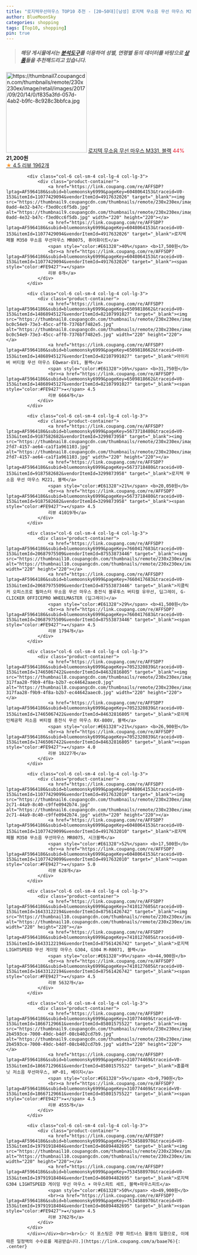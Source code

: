 ```yaml
---
title: "로지텍무선마우스 TOP10 추천 - [20~50대][남성] 로지텍 무소음 무선 마우스 M331, 블랙"
author: BlueMoonSky
categories: shopping
tags: [Top10, shopping]
pin: true
---
```


> ##### 해당 게시물에서는 [**분석도구**](https://itemscout.io/)를 이용하여 **성별**, **연령별** 등의 데이터를 바탕으로 [**상품**](https://link.coupang.com/a/baae76)들을 추천해드리고 있습니다.
<div class="container"><div class="row">
            <div class="col-6 col-sm-4 col-lg-4 col-lg-3">
                <div class="product-container">
                    <a href="https://link.coupang.com/re/AFFSDP?lptag=AF5964186&subid=bluemoonsky6999&pageKey=6159950381&traceid=V0-153&itemId=11948008563&vendorItemId=3299873959" target="_blank"><img src="https://thumbnail7.coupangcdn.com/thumbnails/remote/230x230ex/image/retail/images/2017/09/20/14/0/f835a3fd-057d-4ab2-b9fc-8c928c3bbfca.jpg" alt="https://thumbnail7.coupangcdn.com/thumbnails/remote/230x230ex/image/retail/images/2017/09/20/14/0/f835a3fd-057d-4ab2-b9fc-8c928c3bbfca.jpg" width="220" height="220"></a>
                    <a href="https://link.coupang.com/re/AFFSDP?lptag=AF5964186&subid=bluemoonsky6999&pageKey=6159950381&traceid=V0-153&itemId=11948008563&vendorItemId=3299873959" target="_blank">로지텍 무소음 무선 마우스 M331, 블랙</a>
                    <span style="color:#E61328">44%</span> <b>21,200원</b>
                    <br><a href="https://link.coupang.com/re/AFFSDP?lptag=AF5964186&subid=bluemoonsky6999&pageKey=6159950381&traceid=V0-153&itemId=11948008563&vendorItemId=3299873959" target="_blank"><span style="color:#FE9427">★</span> 4.5
                    리뷰 1962개</a>
                </div>
            </div>
            
            <div class="col-6 col-sm-4 col-lg-4 col-lg-3">
                <div class="product-container">
                    <a href="https://link.coupang.com/re/AFFSDP?lptag=AF5964186&subid=bluemoonsky6999&pageKey=6048064153&traceid=V0-153&itemId=11077429094&vendorItemId=4917632026" target="_blank"><img src="https://thumbnail9.coupangcdn.com/thumbnails/remote/230x230ex/image/retail/images/2019/06/13/11/2/74c64e35-0add-4e32-b47c-f3ed0cc6f5db.jpg" alt="https://thumbnail9.coupangcdn.com/thumbnails/remote/230x230ex/image/retail/images/2019/06/13/11/2/74c64e35-0add-4e32-b47c-f3ed0cc6f5db.jpg" width="220" height="220"></a>
                    <a href="https://link.coupang.com/re/AFFSDP?lptag=AF5964186&subid=bluemoonsky6999&pageKey=6048064153&traceid=V0-153&itemId=11077429094&vendorItemId=4917632026" target="_blank">로지텍 페블 M350 무소음 무선마우스 MR0075, 퓨어화이트</a>
                    <span style="color:#E61328">40%</span> <b>17,500원</b>
                    <br><a href="https://link.coupang.com/re/AFFSDP?lptag=AF5964186&subid=bluemoonsky6999&pageKey=6048064153&traceid=V0-153&itemId=11077429094&vendorItemId=4917632026" target="_blank"><span style="color:#FE9427">★</span> 
                    리뷰 0개</a>
                </div>
            </div>
            
            <div class="col-6 col-sm-4 col-lg-4 col-lg-3">
                <div class="product-container">
                    <a href="https://link.coupang.com/re/AFFSDP?lptag=AF5964186&subid=bluemoonsky6999&pageKey=6509818662&traceid=V0-153&itemId=14868945127&vendorItemId=82107991027" target="_blank"><img src="https://thumbnail8.coupangcdn.com/thumbnails/remote/230x230ex/image/retail/images/708655322291519-bc0c54e9-73e3-45cc-aff0-7376bf7482e5.jpg" alt="https://thumbnail8.coupangcdn.com/thumbnails/remote/230x230ex/image/retail/images/708655322291519-bc0c54e9-73e3-45cc-aff0-7376bf7482e5.jpg" width="220" height="220"></a>
                    <a href="https://link.coupang.com/re/AFFSDP?lptag=AF5964186&subid=bluemoonsky6999&pageKey=6509818662&traceid=V0-153&itemId=14868945127&vendorItemId=82107991027" target="_blank">아이리버 버티컬 무선 마우스 EQwear-EV1, 블랙</a>
                    <span style="color:#E61328">16%</span> <b>31,750원</b>
                    <br><a href="https://link.coupang.com/re/AFFSDP?lptag=AF5964186&subid=bluemoonsky6999&pageKey=6509818662&traceid=V0-153&itemId=14868945127&vendorItemId=82107991027" target="_blank"><span style="color:#FE9427">★</span> 4.5
                    리뷰 6664개</a>
                </div>
            </div>
            
            <div class="col-6 col-sm-4 col-lg-4 col-lg-3">
                <div class="product-container">
                    <a href="https://link.coupang.com/re/AFFSDP?lptag=AF5964186&subid=bluemoonsky6999&pageKey=5673718480&traceid=V0-153&itemId=9187582682&vendorItemId=3299873958" target="_blank"><img src="https://thumbnail8.coupangcdn.com/thumbnails/remote/230x230ex/image/retail/images/2017/09/20/14/0/c43239a3-2fd7-4157-ae64-ca1f1a961103.jpg" alt="https://thumbnail8.coupangcdn.com/thumbnails/remote/230x230ex/image/retail/images/2017/09/20/14/0/c43239a3-2fd7-4157-ae64-ca1f1a961103.jpg" width="220" height="220"></a>
                    <a href="https://link.coupang.com/re/AFFSDP?lptag=AF5964186&subid=bluemoonsky6999&pageKey=5673718480&traceid=V0-153&itemId=9187582682&vendorItemId=3299873958" target="_blank">로지텍 무소음 무선 마우스 M221, 블랙</a>
                    <span style="color:#E61328">21%</span> <b>20,050원</b>
                    <br><a href="https://link.coupang.com/re/AFFSDP?lptag=AF5964186&subid=bluemoonsky6999&pageKey=5673718480&traceid=V0-153&itemId=9187582682&vendorItemId=3299873958" target="_blank"><span style="color:#FE9427">★</span> 4.5
                    리뷰 41019개</a>
                </div>
            </div>
            
            <div class="col-6 col-sm-4 col-lg-4 col-lg-3">
                <div class="product-container">
                    <a href="https://link.coupang.com/re/AFFSDP?lptag=AF5964186&subid=bluemoonsky6999&pageKey=7660417683&traceid=V0-153&itemId=20687975509&vendorItemId=87553873446" target="_blank"><img src="https://thumbnail10.coupangcdn.com/thumbnails/remote/230x230ex/image/vendor_inventory/25ea/73425d39cb475f15ec6b5a43820489143e49f1c26ca18acfd81464a5f7a7.jpg" alt="https://thumbnail10.coupangcdn.com/thumbnails/remote/230x230ex/image/vendor_inventory/25ea/73425d39cb475f15ec6b5a43820489143e49f1c26ca18acfd81464a5f7a7.jpg" width="220" height="220"></a>
                    <a href="https://link.coupang.com/re/AFFSDP?lptag=AF5964186&subid=bluemoonsky6999&pageKey=7660417683&traceid=V0-153&itemId=20687975509&vendorItemId=87553873446" target="_blank">지클릭커 오피스프로 훨마스터 무소음 무선 마우스 충전식 블루투스 버티컬 유무선, 딥그레이, G-CLICKER OFFICEPRO WHEELMASTER (딥그레이)</a>
                    <span style="color:#E61328">29%</span> <b>41,500원</b>
                    <br><a href="https://link.coupang.com/re/AFFSDP?lptag=AF5964186&subid=bluemoonsky6999&pageKey=7660417683&traceid=V0-153&itemId=20687975509&vendorItemId=87553873446" target="_blank"><span style="color:#FE9427">★</span> 4.5
                    리뷰 1794개</a>
                </div>
            </div>
            
            <div class="col-6 col-sm-4 col-lg-4 col-lg-3">
                <div class="product-container">
                    <a href="https://link.coupang.com/re/AFFSDP?lptag=AF5964186&subid=bluemoonsky6999&pageKey=7052320839&traceid=V0-153&itemId=17465067422&vendorItemId=84632816805" target="_blank"><img src="https://thumbnail8.coupangcdn.com/thumbnails/remote/230x230ex/image/retail/images/2366883159540747-317faa28-f9b9-4f8a-b2b7-ec44642aaec0.jpg" alt="https://thumbnail8.coupangcdn.com/thumbnails/remote/230x230ex/image/retail/images/2366883159540747-317faa28-f9b9-4f8a-b2b7-ec44642aaec0.jpg" width="220" height="220"></a>
                    <a href="https://link.coupang.com/re/AFFSDP?lptag=AF5964186&subid=bluemoonsky6999&pageKey=7052320839&traceid=V0-153&itemId=17465067422&vendorItemId=84632816805" target="_blank">로이체 인체공학 저소음 버티컬 충전식 무선 마우스 RX-800V, 블랙</a>
                    <span style="color:#E61328">21%</span> <b>26,900원</b>
                    <br><a href="https://link.coupang.com/re/AFFSDP?lptag=AF5964186&subid=bluemoonsky6999&pageKey=7052320839&traceid=V0-153&itemId=17465067422&vendorItemId=84632816805" target="_blank"><span style="color:#FE9427">★</span> 4.0
                    리뷰 10227개</a>
                </div>
            </div>
            
            <div class="col-6 col-sm-4 col-lg-4 col-lg-3">
                <div class="product-container">
                    <a href="https://link.coupang.com/re/AFFSDP?lptag=AF5964186&subid=bluemoonsky6999&pageKey=6048064153&traceid=V0-153&itemId=11077429099&vendorItemId=4917632010" target="_blank"><img src="https://thumbnail6.coupangcdn.com/thumbnails/remote/230x230ex/image/retail/images/2019/06/13/11/0/be473d61-2c71-44a9-8c40-c9ffe0942b74.jpg" alt="https://thumbnail6.coupangcdn.com/thumbnails/remote/230x230ex/image/retail/images/2019/06/13/11/0/be473d61-2c71-44a9-8c40-c9ffe0942b74.jpg" width="220" height="220"></a>
                    <a href="https://link.coupang.com/re/AFFSDP?lptag=AF5964186&subid=bluemoonsky6999&pageKey=6048064153&traceid=V0-153&itemId=11077429099&vendorItemId=4917632010" target="_blank">로지텍 페블 M350 무소음 무선마우스 MR0075, 시크블랙</a>
                    <span style="color:#E61328">52%</span> <b>17,500원</b>
                    <br><a href="https://link.coupang.com/re/AFFSDP?lptag=AF5964186&subid=bluemoonsky6999&pageKey=6048064153&traceid=V0-153&itemId=11077429099&vendorItemId=4917632010" target="_blank"><span style="color:#FE9427">★</span> 5.0
                    리뷰 628개</a>
                </div>
            </div>
            
            <div class="col-6 col-sm-4 col-lg-4 col-lg-3">
                <div class="product-container">
                    <a href="https://link.coupang.com/re/AFFSDP?lptag=AF5964186&subid=bluemoonsky6999&pageKey=7410127605&traceid=V0-153&itemId=16433122194&vendorItemId=87561426742" target="_blank"><img src="https://thumbnail10.coupangcdn.com/thumbnails/remote/230x230ex/image/vendor_inventory/c65d/5c35ecd1cb27a9bde1320874c9c45eb66c7b823a8b4570b00add28e9da39.jpg" alt="https://thumbnail10.coupangcdn.com/thumbnails/remote/230x230ex/image/vendor_inventory/c65d/5c35ecd1cb27a9bde1320874c9c45eb66c7b823a8b4570b00add28e9da39.jpg" width="220" height="220"></a>
                    <a href="https://link.coupang.com/re/AFFSDP?lptag=AF5964186&subid=bluemoonsky6999&pageKey=7410127605&traceid=V0-153&itemId=16433122194&vendorItemId=87561426742" target="_blank">로지텍 LIGHTSPEED 무선 게이밍 마우스 G304, G304 M-R0071, 블랙</a>
                    <span style="color:#E61328">9%</span> <b>44,900원</b>
                    <br><a href="https://link.coupang.com/re/AFFSDP?lptag=AF5964186&subid=bluemoonsky6999&pageKey=7410127605&traceid=V0-153&itemId=16433122194&vendorItemId=87561426742" target="_blank"><span style="color:#FE9427">★</span> 4.5
                    리뷰 5632개</a>
                </div>
            </div>
            
            <div class="col-6 col-sm-4 col-lg-4 col-lg-3">
                <div class="product-container">
                    <a href="https://link.coupang.com/re/AFFSDP?lptag=AF5964186&subid=bluemoonsky6999&pageKey=310774469&traceid=V0-153&itemId=18667129661&vendorItemId=85801575522" target="_blank"><img src="https://thumbnail9.coupangcdn.com/thumbnails/remote/230x230ex/image/retail/images/916055915399711-2b4593ce-7000-49dc-b4df-08cb402cd7b9.jpg" alt="https://thumbnail9.coupangcdn.com/thumbnails/remote/230x230ex/image/retail/images/916055915399711-2b4593ce-7000-49dc-b4df-08cb402cd7b9.jpg" width="220" height="220"></a>
                    <a href="https://link.coupang.com/re/AFFSDP?lptag=AF5964186&subid=bluemoonsky6999&pageKey=310774469&traceid=V0-153&itemId=18667129661&vendorItemId=85801575522" target="_blank">홈플래닛 저소음 무선마우스, HP-01, 베이지</a>
                    <span style="color:#E61328">5%</span> <b>9,790원</b>
                    <br><a href="https://link.coupang.com/re/AFFSDP?lptag=AF5964186&subid=bluemoonsky6999&pageKey=310774469&traceid=V0-153&itemId=18667129661&vendorItemId=85801575522" target="_blank"><span style="color:#FE9427">★</span> 4.5
                    리뷰 4555개</a>
                </div>
            </div>
            
            <div class="col-6 col-sm-4 col-lg-4 col-lg-3">
                <div class="product-container">
                    <a href="https://link.coupang.com/re/AFFSDP?lptag=AF5964186&subid=bluemoonsky6999&pageKey=7534588970&traceid=V0-153&itemId=19791918404&vendorItemId=86894482695" target="_blank"><img src="https://thumbnail10.coupangcdn.com/thumbnails/remote/230x230ex/image/vendor_inventory/c162/1c414d499cb9808be5d5e51be8ce6744d67e19792af155e144f85a090973.jpg" alt="https://thumbnail10.coupangcdn.com/thumbnails/remote/230x230ex/image/vendor_inventory/c162/1c414d499cb9808be5d5e51be8ce6744d67e19792af155e144f85a090973.jpg" width="220" height="220"></a>
                    <a href="https://link.coupang.com/re/AFFSDP?lptag=AF5964186&subid=bluemoonsky6999&pageKey=7534588970&traceid=V0-153&itemId=19791918404&vendorItemId=86894482695" target="_blank">로지텍 G304 LIGHTSPEED 게이밍 무선 마우스 + 마우스피트 세트, 블랙+마우스피트</a>
                    <span style="color:#E61328">50%</span> <b>49,900원</b>
                    <br><a href="https://link.coupang.com/re/AFFSDP?lptag=AF5964186&subid=bluemoonsky6999&pageKey=7534588970&traceid=V0-153&itemId=19791918404&vendorItemId=86894482695" target="_blank"><span style="color:#FE9427">★</span> 4.5
                    리뷰 3762개</a>
                </div>
            </div>
            </div></div><br><br>[👉 이 포스팅은 쿠팡 파트너스 활동의 일환으로, 이에 따른 일정액의 수수료를 제공받습니다.](https://link.coupang.com/a/baae76){: .center}